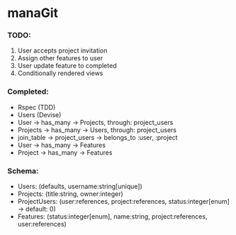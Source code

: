 # manaGit

### TODO:
1. User accepts project invitation
2. Assign other features to user
3. User update feature to completed
4. Conditionally rendered views 

### Completed:
* Rspec (TDD)
* Users (Devise)
* User -> has_many -> Projects, through: project_users
* Projects -> has_many -> Users, through: project_users
* join_table -> project_users -> belongs_to :user, :project
* User -> has_many -> Features
* Project -> has_many -> Features

### Schema:
* Users: (defaults, username:string[unique])
* Projects: (title:string, owner:integer)
* ProjectUsers: (user:references, project:references, status:integer[enum] -> default: 0)
* Features: (status:integer[enum], name:string, project:references, user:references)
